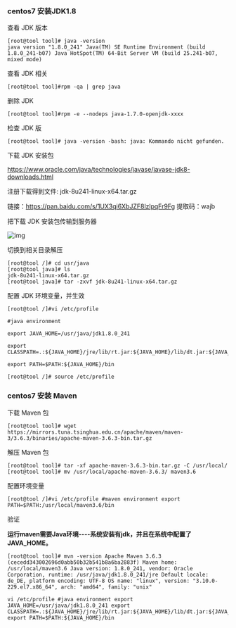 ### centos7 安装JDK1.8

查看 JDK 版本

```
[root@tool tool]# java -version 
java version "1.8.0_241" Java(TM) SE Runtime Environment (build 1.8.0_241-b07) Java HotSpot(TM) 64-Bit Server VM (build 25.241-b07, mixed mode)
```

查看 JDK 相关

```
[root@tool tool]#rpm -qa | grep java
```

删除 JDK

```
[root@tool tool]#rpm -e --nodeps java-1.7.0-openjdk-xxxx
```

检查 JDK 版

```
[root@tool tool]# java -version -bash: java: Kommando nicht gefunden.
```

下载 JDK 安装包

https://www.oracle.com/java/technologies/javase/javase-jdk8-downloads.html

注册下载得到文件: jdk-8u241-linux-x64.tar.gz

链接：https://pan.baidu.com/s/1UX3qi6XbJZF8lzlpqFr9Fg
提取码：wajb

把下载 JDK 安装包传输到服务器

![img](http://image.wangxiaohuan.com/blog/image/20210514142656.png)

切换到相关目录解压

```
[root@tool /]# cd usr/java
[root@tool java]# ls
jdk-8u241-linux-x64.tar.gz
[root@tool java]# tar -zxvf jdk-8u241-linux-x64.tar.gz
```

配置 JDK 环境变量，并生效

```
[root@tool /]#vi /etc/profile

#java environment

export JAVA_HOME=/usr/java/jdk1.8.0_241

export CLASSPATH=.:${JAVA_HOME}/jre/lib/rt.jar:${JAVA_HOME}/lib/dt.jar:${JAVA_HOME}/lib/tools.jar

export PATH=$PATH:${JAVA_HOME}/bin

[root@tool /]# source /etc/profile
```



### centos7 安装 Maven

下载 Maven 包

```
[root@tool tool]# wget https://mirrors.tuna.tsinghua.edu.cn/apache/maven/maven-3/3.6.3/binaries/apache-maven-3.6.3-bin.tar.gz
```

解压 Maven 包

```
[root@tool tool]# tar -xf apache-maven-3.6.3-bin.tar.gz -C /usr/local/
[root@tool tool]# mv /usr/local/apache-maven-3.6.3/ maven3.6
```

配置环境变量

```
[root@tool /]#vi /etc/profile #maven environment export PATH=$PATH:/usr/local/maven3.6/bin
```

验证

**运行maven需要Java环境----系统安装有jdk，并且在系统中配置了JAVA_HOME。**

```
[root@tool tool]# mvn -version Apache Maven 3.6.3 (cecedd343002696d0abb50b32b541b8a6ba2883f) Maven home: /usr/local/maven3.6 Java version: 1.8.0_241, vendor: Oracle Corporation, runtime: /usr/java/jdk1.8.0_241/jre Default locale: de_DE, platform encoding: UTF-8 OS name: "linux", version: "3.10.0-229.el7.x86_64", arch: "amd64", family: "unix"
```

```
vi /etc/profile #java environment export JAVA_HOME=/usr/java/jdk1.8.0_241 export CLASSPATH=.:${JAVA_HOME}/jre/lib/rt.jar:${JAVA_HOME}/lib/dt.jar:${JAVA_HOME}/lib/tools.jar export PATH=$PATH:${JAVA_HOME}/bin
```